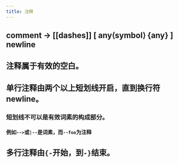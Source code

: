 ```yaml
---
title: 注释
---
```


## comment	→	[[dashes]] [ any⟨symbol⟩ {any} ] newline
## 注释属于有效的空白。
## 单行注释由两个以上短划线开启，直到换行符newline。
### 短划线不可以是有效词素的构成部分。
#### 例如`-->`或`|--`是词素，而`--foo`为注释
## 多行注释由`{-`开始，到`-}`结束。
##
